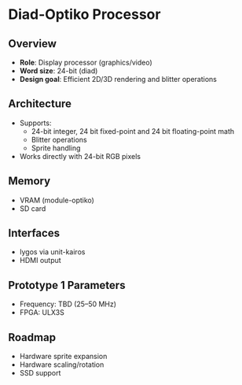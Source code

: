 # Diad-Optiko Processor

## Overview
- **Role**: Display processor (graphics/video)
- **Word size**: 24-bit (diad)
- **Design goal**: Efficient 2D/3D rendering and blitter operations

## Architecture
- Supports:
  - 24-bit integer, 24 bit fixed-point and 24 bit floating-point math
  - Blitter operations
  - Sprite handling
- Works directly with 24-bit RGB pixels

## Memory
- VRAM (module-optiko)
- SD card

## Interfaces
- lygos via unit-kairos
- HDMI output

## Prototype 1 Parameters
- Frequency: TBD (25–50 MHz)
- FPGA: ULX3S

## Roadmap
- Hardware sprite expansion
- Hardware scaling/rotation
- SSD support
